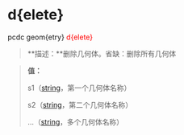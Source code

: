 # d{elete}
pcdc geom{etry} <span style='color: red;'>d{elete}</span>
> **描述：**删除几何体。省缺：删除所有几何体

> 
> **值：**
> 
> s1（[string](数据类型/string/)，第一个几何体名称）
> 
> s2（[string](数据类型/string/)，第二个几何体名称）
> 
> ...（[string](数据类型/string/)，多个几何体名称）

